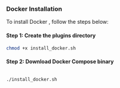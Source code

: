 ### Docker Installation

To install Docker , follow the steps below:

#### Step 1: Create the plugins directory
```bash
chmod +x install_docker.sh
```
#### Step 2: Download Docker Compose binary
```bash

./install_docker.sh
```
